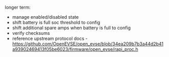 longer term:
 * manage enabled/disabled state
 * shift battery is full soc threshold to config
 * shift additional spare amps when battery is full to config
 * verify checksums
 * reference upstream protocol docs - https://github.com/OpenEVSE/open_evse/blob/34ea209b7b3a44d2b41a93902469413f05be6023/firmware/open_evse/rapi_proc.h
